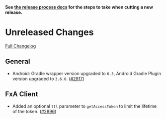 **See [the release process docs](docs/howtos/cut-a-new-release.md) for the steps to take when cutting a new release.**

# Unreleased Changes

[Full Changelog](https://github.com/mozilla/application-services/compare/v0.57.0...master)

## General

- Android: Gradle wrapper version upgraded to `6.3`, Android Gradle Plugin version upgraded to `3.6.0`. ([#2917](https://github.com/mozilla/application-services/pull/2917))

## FxA Client

- Added an optional `ttl` parameter to `getAccessToken` to limit the lifetime of the token. ([#2896](https://github.com/mozilla/application-services/pull/2896))
